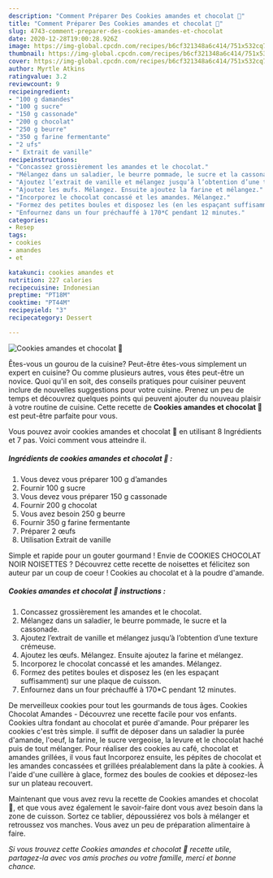 ```yaml
---
description: "Comment Préparer Des Cookies amandes et chocolat 🤎"
title: "Comment Préparer Des Cookies amandes et chocolat 🤎"
slug: 4743-comment-preparer-des-cookies-amandes-et-chocolat
date: 2020-12-28T19:00:28.926Z
image: https://img-global.cpcdn.com/recipes/b6cf321348a6c414/751x532cq70/cookies-amandes-et-chocolat-🤎-photo-principale-de-la-recette.jpg
thumbnail: https://img-global.cpcdn.com/recipes/b6cf321348a6c414/751x532cq70/cookies-amandes-et-chocolat-🤎-photo-principale-de-la-recette.jpg
cover: https://img-global.cpcdn.com/recipes/b6cf321348a6c414/751x532cq70/cookies-amandes-et-chocolat-🤎-photo-principale-de-la-recette.jpg
author: Myrtle Atkins
ratingvalue: 3.2
reviewcount: 9
recipeingredient:
- "100 g damandes"
- "100 g sucre"
- "150 g cassonade"
- "200 g chocolat"
- "250 g beurre"
- "350 g farine fermentante"
- "2 ufs"
- " Extrait de vanille"
recipeinstructions:
- "Concassez grossièrement les amandes et le chocolat."
- "Mélangez dans un saladier, le beurre pommade, le sucre et la cassonade."
- "Ajoutez l’extrait de vanille et mélangez jusqu’à l’obtention d’une texture crémeuse."
- "Ajoutez les œufs. Mélangez. Ensuite ajoutez la farine et mélangez."
- "Incorporez le chocolat concassé et les amandes. Mélangez."
- "Formez des petites boules et disposez les (en les espaçant suffisamment) sur une plaque de cuisson."
- "Enfournez dans un four préchauffé à 170*C pendant 12 minutes."
categories:
- Resep
tags:
- cookies
- amandes
- et

katakunci: cookies amandes et 
nutrition: 227 calories
recipecuisine: Indonesian
preptime: "PT18M"
cooktime: "PT44M"
recipeyield: "3"
recipecategory: Dessert

---
```



![Cookies amandes et chocolat 🤎](https://img-global.cpcdn.com/recipes/b6cf321348a6c414/751x532cq70/cookies-amandes-et-chocolat-🤎-photo-principale-de-la-recette.jpg)

Êtes-vous un gourou de la cuisine? Peut-être êtes-vous simplement un expert en cuisine? Ou comme plusieurs autres, vous êtes peut-être un novice. Quoi qu'il en soit, des conseils pratiques pour cuisiner peuvent inclure de nouvelles suggestions pour votre cuisine. Prenez un peu de temps et découvrez quelques points qui peuvent ajouter du nouveau plaisir à votre routine de cuisine. Cette recette de <strong> Cookies amandes et chocolat 🤎 </strong> est peut-être parfaite pour vous.

<!--inarticleads1-->

Vous pouvez avoir cookies amandes et chocolat 🤎 en utilisant 8 Ingrédients et 7 pas. Voici comment vous atteindre il.

##### Ingrédients de cookies amandes et chocolat 🤎 :

1. Vous devez vous préparer 100 g d’amandes
1. Fournir 100 g sucre
1. Vous devez vous préparer 150 g cassonade
1. Fournir 200 g chocolat
1. Vous avez besoin 250 g beurre
1. Fournir 350 g farine fermentante
1. Préparer 2 œufs
1. Utilisation  Extrait de vanille


Simple et rapide pour un gouter gourmand ! Envie de COOKIES CHOCOLAT NOIR NOISETTES ? Découvrez cette recette de noisettes et félicitez son auteur par un coup de coeur ! Cookies au chocolat et à la poudre d&#39;amande. 

<!--inarticleads2-->

##### Cookies amandes et chocolat 🤎 instructions :

1. Concassez grossièrement les amandes et le chocolat.
1. Mélangez dans un saladier, le beurre pommade, le sucre et la cassonade.
1. Ajoutez l’extrait de vanille et mélangez jusqu’à l’obtention d’une texture crémeuse.
1. Ajoutez les œufs. Mélangez. Ensuite ajoutez la farine et mélangez.
1. Incorporez le chocolat concassé et les amandes. Mélangez.
1. Formez des petites boules et disposez les (en les espaçant suffisamment) sur une plaque de cuisson.
1. Enfournez dans un four préchauffé à 170*C pendant 12 minutes.


De merveilleux cookies pour tout les gourmands de tous âges. Cookies Chocolat Amandes - Découvrez une recette facile pour vos enfants. Cookies ultra fondant au chocolat et purée d&#39;amande. Pour préparer les cookies c&#39;est très simple. il suffit de déposer dans un saladier la purée d&#39;amande, l&#39;oeuf, la farine, le sucre vergeoise, la levure et le chocolat haché puis de tout mélanger. Pour réaliser des cookies au café, chocolat et amandes grillées, il vous faut Incorporez ensuite, les pépites de chocolat et les amandes concassées et grillées préalablement dans la pâte à cookies. À l&#39;aide d&#39;une cuillère à glace, formez des boules de cookies et déposez-les sur un plateau recouvert. 

<!--inarticleads1-->

<p>
Maintenant que vous avez revu la recette de Cookies amandes et chocolat 🤎, et que vous avez également le savoir-faire dont vous avez besoin dans la zone de cuisson. Sortez ce tablier, dépoussiérez vos bols à mélanger et retroussez vos manches. Vous avez un peu de préparation alimentaire à faire.
</p>

<p>
<i>Si vous trouvez cette Cookies amandes et chocolat 🤎 recette utile, partagez-la avec vos amis proches ou votre famille, merci et bonne chance.</i>
</p>
